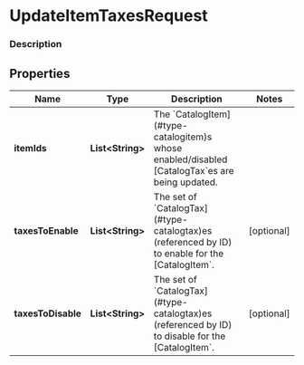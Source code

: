 
# UpdateItemTaxesRequest

### Description



## Properties
Name | Type | Description | Notes
------------ | ------------- | ------------- | -------------
**itemIds** | **List&lt;String&gt;** | The &#x60;CatalogItem](#type-catalogitem)s whose enabled/disabled [CatalogTax&#x60;es are being updated. | 
**taxesToEnable** | **List&lt;String&gt;** | The set of &#x60;CatalogTax](#type-catalogtax)es (referenced by ID) to enable for the [CatalogItem&#x60;. |  [optional]
**taxesToDisable** | **List&lt;String&gt;** | The set of &#x60;CatalogTax](#type-catalogtax)es (referenced by ID) to disable for the [CatalogItem&#x60;. |  [optional]



